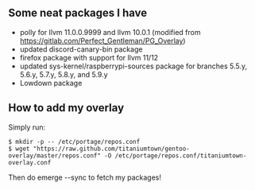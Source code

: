 ## Some neat packages I have
- polly for llvm 11.0.0.9999 and llvm 10.0.1 (modified from https://gitlab.com/Perfect_Gentleman/PG_Overlay)
- updated discord-canary-bin package
- firefox package with support for llvm 11/12
- updated sys-kernel/raspberrypi-sources package for branches 5.5.y, 5.6.y, 5.7.y, 5.8.y, and 5.9.y
- Lowdown package

## How to add my overlay
Simply run:
```
$ mkdir -p -- /etc/portage/repos.conf
$ wget "https://raw.github.com/titaniumtown/gentoo-overlay/master/repos.conf" -O /etc/portage/repos.conf/titaniumtown-overlay.conf
```
Then do emerge --sync to fetch my packages!
